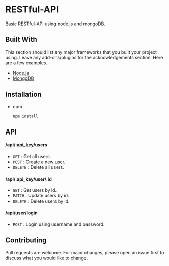 # RESTful-API

Basic RESTful-API using node.js and mongoDB.

## Built With

This section should list any major frameworks that you built your project using. Leave any add-ons/plugins for the acknowledgements section. Here are a few examples.
* [Node.js](https://nodejs.org/en/)
* [MongoDB](https://www.mongodb.com/)


## Installation
* npm
    ```bash
    npm install
    ```

## API

#### /api/:api_key/users
* `GET` : Get all users.
* `POST` : Create a new user.
* `DELETE` : Delete all users.

#### /api/:api_key/user/:id
* `GET` : Get users by id.
* `PATCH` : Update users by id.
* `DELETE` : Delete users by id.

#### /api/user/login
* `POST` : Login using username and password.


## Contributing
Pull requests are welcome. For major changes, please open an issue first to discuss what you would like to change.
